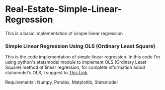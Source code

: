 # Real-Estate-Simple-Linear-Regression
This is a basic implementation of simple linear regression


### Simple Linear Regression Using OLS (Ordinary Least Square)
This is the code implementation of simple linear regression. In this code I'm using python's statsmodel module to implement OLS (Ordinary Least Square) method of linear regression, for complete information aobut statsmodel's OLS, I suggest to [This Link](https://www.geeksforgeeks.org/ordinary-least-squares-ols-using-statsmodels/).

Requirements  : Numpy, Pandas, Matplotlib, Statsmodel
